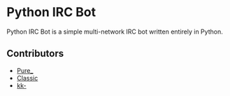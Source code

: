 # Python IRC Bot

Python IRC Bot is a simple multi-network IRC bot written entirely in Python.

## Contributors

 * [Pure\_](https://github.com/PureCS)
 * [Classic](https://github.com/aaradm)
 * [kk-](https://github.com/kk-)

